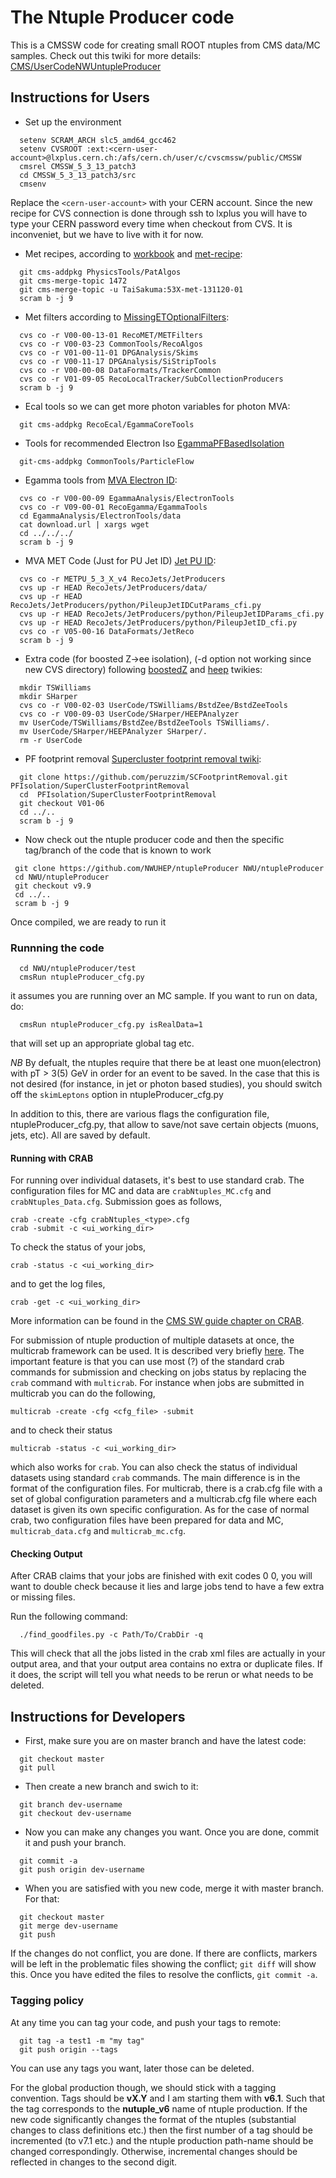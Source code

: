 The Ntuple Producer code
========================
This is a CMSSW code for creating small ROOT ntuples from CMS data/MC samples.
Check out this twiki for more details: [CMS/UserCodeNWUntupleProducer][1]

Instructions for Users
---------------------
 * Set up the environment
```
  setenv SCRAM_ARCH slc5_amd64_gcc462
  setenv CVSROOT :ext:<cern-user-account>@lxplus.cern.ch:/afs/cern.ch/user/c/cvscmssw/public/CMSSW
  cmsrel CMSSW_5_3_13_patch3
  cd CMSSW_5_3_13_patch3/src
  cmsenv
```
Replace the ```<cern-user-account>``` with your CERN account.
Since the new recipe for CVS connection is done through ssh to lxplus you will have to type your CERN password
every time when checkout from CVS. It is inconveniet, but we have to live with it for now. 

 * Met recipes, according to [workbook][2] and [met-recipe][3]:
```
  git cms-addpkg PhysicsTools/PatAlgos
  git cms-merge-topic 1472
  git cms-merge-topic -u TaiSakuma:53X-met-131120-01
  scram b -j 9
```

 * Met filters according to [MissingETOptionalFilters][4]:
```
  cvs co -r V00-00-13-01 RecoMET/METFilters
  cvs co -r V00-03-23 CommonTools/RecoAlgos
  cvs co -r V01-00-11-01 DPGAnalysis/Skims
  cvs co -r V00-11-17 DPGAnalysis/SiStripTools
  cvs co -r V00-00-08 DataFormats/TrackerCommon
  cvs co -r V01-09-05 RecoLocalTracker/SubCollectionProducers
  scram b -j 9
```

 * Ecal tools so we can get more photon variables for photon MVA:
```
  git cms-addpkg RecoEcal/EgammaCoreTools
```
 
 * Tools for recommended Electron Iso [EgammaPFBasedIsolation][12]
```
  git-cms-addpkg CommonTools/ParticleFlow
```

 * Egamma tools from [MVA Electron ID][5]:
```
  cvs co -r V00-00-09 EgammaAnalysis/ElectronTools
  cvs co -r V09-00-01 RecoEgamma/EgammaTools
  cd EgammaAnalysis/ElectronTools/data
  cat download.url | xargs wget
  cd ../../../
  scram b -j 9
```

 * MVA MET Code (Just for PU Jet ID) [Jet PU ID][9]:
```
  cvs co -r METPU_5_3_X_v4 RecoJets/JetProducers
  cvs up -r HEAD RecoJets/JetProducers/data/
  cvs up -r HEAD RecoJets/JetProducers/python/PileupJetIDCutParams_cfi.py
  cvs up -r HEAD RecoJets/JetProducers/python/PileupJetIDParams_cfi.py
  cvs up -r HEAD RecoJets/JetProducers/python/PileupJetID_cfi.py
  cvs co -r V05-00-16 DataFormats/JetReco
  scram b -j 9
```

 * Extra code (for boosted Z->ee isolation), (-d option not working since new CVS directory) following [boostedZ][6] and [heep][7] twikies:
```
  mkdir TSWilliams
  mkdir SHarper
  cvs co -r V00-02-03 UserCode/TSWilliams/BstdZee/BstdZeeTools
  cvs co -r V00-09-03 UserCode/SHarper/HEEPAnalyzer
  mv UserCode/TSWilliams/BstdZee/BstdZeeTools TSWilliams/.
  mv UserCode/SHarper/HEEPAnalyzer SHarper/.
  rm -r UserCode
```

 * PF footprint removal [Supercluster footprint removal twiki][8]:
```
  git clone https://github.com/peruzzim/SCFootprintRemoval.git PFIsolation/SuperClusterFootprintRemoval
  cd  PFIsolation/SuperClusterFootprintRemoval
  git checkout V01-06
  cd ../..
  scram b -j 9
```

 * Now check out the ntuple producer code and then the specific tag/branch of the code that is known to work
```
 git clone https://github.com/NWUHEP/ntupleProducer NWU/ntupleProducer
 cd NWU/ntupleProducer
 git checkout v9.9
 cd ../..
 scram b -j 9
```

Once compiled, we are ready to run it
### Runnning the code
```
  cd NWU/ntupleProducer/test
  cmsRun ntupleProducer_cfg.py
```
it assumes you are running over an MC sample. If you want to run on data, do:
```
  cmsRun ntupleProducer_cfg.py isRealData=1
```
that will set up an appropriate global tag etc.

*NB*
By defualt, the ntuples require that there be at least one muon(electron) with pT > 3(5) GeV in order for an event to be saved.
In the case that this is not desired (for instance, in jet or photon based studies),
you should switch off the ```skimLeptons``` option in ntupleProducer_cfg.py

In addition to this, there are various flags the configuration file, ntupleProducer_cfg.py, that allow to save/not save certain objects (muons, jets, etc). All are saved by default.

#### Running with CRAB

For running over individual datasets, it's best to use standard crab.  The configuration files for MC and data are ```crabNtuples_MC.cfg``` and ```crabNtuples_Data.cfg```.  Submission goes as follows,

```
crab -create -cfg crabNtuples_<type>.cfg
crab -submit -c <ui_working_dir>
```

To check the status of your jobs,

```
crab -status -c <ui_working_dir>
```

and to get the log files,

```
crab -get -c <ui_working_dir>
```

More information can be found in the [CMS SW guide chapter on CRAB][10].  

For submission of ntuple production of multiple datasets at once, the multicrab framework can be used.  It is described very briefly [here][11].  The important feature is that you can use most (?) of the standard crab commands for submission and checking on jobs status by replacing the  ```crab``` command with ```multicrab```.  For instance when jobs are submitted in multicrab you can do the following,

```
multicrab -create -cfg <cfg_file> -submit
```

and to check their status

```
multicrab -status -c <ui_working_dir>
```

which also works for ```crab```.  You can also check the status of individual datasets using standard ```crab``` commands.  The main difference is in the format of the configuration files.  For multicrab, there is a crab.cfg file with a set of global configuration parameters and a multicrab.cfg file where each dataset is given its own specific configuration.  As for the case of normal crab, two configuration files have been prepared for data and MC, ```multicrab_data.cfg``` and ```multicrab_mc.cfg```.  


#### Checking Output
After CRAB claims that your jobs are finished with exit codes 0 0, you will want to double check because it lies and large jobs tend to
have a few extra or missing files.

Run the following command:
```
  ./find_goodfiles.py -c Path/To/CrabDir -q
```
This will check that all the jobs listed in the crab xml files are actually in your output area, and that your output area contains no
extra or duplicate files.  If it does, the script will tell you what needs to be rerun or what needs to be deleted.

Instructions for Developers
--------------------------

 * First, make sure you are on master branch and have the latest code:
```
  git checkout master
  git pull
```

 * Then create a new branch and swich to it:
```
  git branch dev-username
  git checkout dev-username
```

 * Now you can make any changes you want. Once you are done, commit it and push your branch.
```
  git commit -a
  git push origin dev-username
```

 * When you are satisfied with you new code, merge it with master branch. For that:
```
  git checkout master
  git merge dev-username
  git push
```

If the changes do not conflict, you are done.
If there are conflicts, markers will be left in the problematic files showing the conflict; `git diff` will show this.
Once you have edited the files to resolve the conflicts, `git commit -a`.

### Tagging policy
At any time you can tag your code, and push your tags to remote:
```
  git tag -a test1 -m "my tag"
  git push origin --tags
```
You can use any tags you want, later those can be deleted.

For the global production though, we should stick with a tagging convention.
Tags should be **vX.Y** and I am starting them with **v6.1**. Such that the tag corresponds to the **nutuple_v6** name
of ntuple production.
If the new code significantly changes the format of the ntuples (substantial changes to class definitions etc.) then the first number of a tag should be incremented
(to v7.1 etc.) and the ntuple production path-name should be changed correspondingly.  Otherwise, incremental changes should be reflected in changes to the second digit.


[1]: https://twiki.cern.ch/twiki/bin/view/CMS/UserCodeNWUntupleProducer
[2]: https://twiki.cern.ch/twiki/bin/view/CMSPublic/WorkBookMetAnalysis
[3]: https://twiki.cern.ch/twiki/bin/view/CMSPublic/SWGuideMETRecipe53X
[4]: https://twiki.cern.ch/twiki/bin/view/CMS/MissingETOptionalFilters
[5]: https://twiki.cern.ch/twiki/bin/view/CMS/MultivariateElectronIdentification
[6]: https://twiki.cern.ch/twiki/bin/viewauth/CMS/BoostedZToEEModIso
[7]: https://twiki.cern.ch/twiki/bin/view/CMS/HEEPSelector
[8]: https://twiki.cern.ch/twiki/bin/viewauth/CMS/SuperClusterFootprintRemoval
[9]: https://twiki.cern.ch/twiki/bin/viewauth/CMS/PileupJetID
[10]: https://twiki.cern.ch/twiki/bin/view/CMSPublic/SWGuideCrab
[11]: https://twiki.cern.ch/twiki/bin/view/CMSPublic/SWGuideMultiCrab
[12]: https://twiki.cern.ch/twiki/bin/viewauth/CMS/EgammaPFBasedIsolation#Computing_the_isolation_in_CMSSW 
